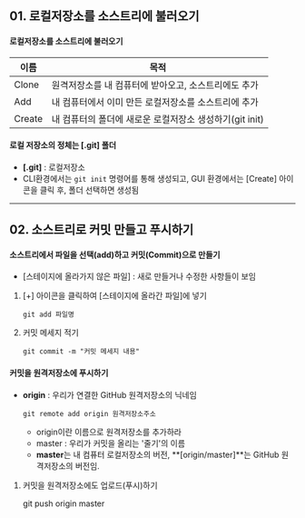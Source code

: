 ## 01. 로컬저장소를 소스트리에 불러오기



#### 로컬저장소를 소스트리에 불러오기

| 이름   | 목적                                                    |
| ------ | ------------------------------------------------------- |
| Clone  | 원격저장소를 내 컴퓨터에 받아오고, 소스트리에도 추가    |
| Add    | 내 컴퓨터에서 이미 만든 로컬저장소를 소스트리에 추가    |
| Create | 내 컴퓨터의 폴더에 새로운 로컬저장소 생성하기(git init) |





#### 로컬 저장소의 정체는 [.git] 폴더

* **[.git]** : 로컬저장소
* CLI환경에서는 `git init` 명령어를 통해 생성되고, GUI 환경에서는 [Create] 아이콘을 클릭 후, 폴더 선택하면 생성됨







---



## 02. 소스트리로 커밋 만들고 푸시하기



#### 소스트리에서 파일을 선택(add)하고 커밋(Commit)으로 만들기

- [스테이지에 올라가지 않은 파일] : 새로 만들거나 수정한 사항들이 보임

  


1. [+] 아이콘을 클릭하여 [스테이지에 올라간 파일]에 넣기

   `git add 파일명`

2. 커밋 메세지 적기

   `git commit -m "커밋 메세지 내용"`





#### 커밋을 원격저장소에 푸시하기

* **origin** : 우리가 연결한 GitHub 원격저장소의 닉네임

  `git remote add origin 원격저장소주소`

  * origin이란 이름으로 원격저장소를 추가하라
  * master : 우리가 커밋을 올리는 '줄기'의 이름
  * **master**는 내 컴퓨터 로컬저장소의 버전, **[origin/master]**는 GitHub 원격저장소의 버전임.



1. 커밋을 원격저장소에도 업로드(푸시)하기

   	git push origin master

   




